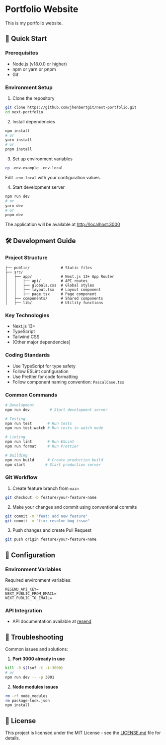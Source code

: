 # Portfolio Website

This is my portfolio website.

## 🚀 Quick Start

### Prerequisites

- Node.js (v18.0.0 or higher)
- npm or yarn or pnpm
- Git

### Environment Setup

1. Clone the repository

```bash
git clone https://github.com/jhenbertgit/next-portfolio.git
cd next-portfolio
```

2. Install dependencies

```bash
npm install
# or
yarn install
# or
pnpm install
```

3. Set up environment variables

```bash
cp .env.example .env.local
```

Edit `.env.local` with your configuration values.

4. Start development server

```bash
npm run dev
# or
yarn dev
# or
pnpm dev
```

The application will be available at [http://localhost:3000](http://localhost:3000)

## 🛠 Development Guide

### Project Structure

```
├── public/              # Static files
├── src/
│   ├── app/             # Next.js 13+ App Router
│   │   ├── api/         # API routes
│   │   ├── globals.css  # Global styles
│   │   ├── layout.tsx   # Layout component
│   │   ├── page.tsx     # Page component
│   ├── components/      # Shared components
│   ├── lib/             # Utility functions
```

### Key Technologies

- Next.js 13+
- TypeScript
- Tailwind CSS
- [Other major dependencies]

### Coding Standards

- Use TypeScript for type safety
- Follow ESLint configuration
- Use Prettier for code formatting
- Follow component naming convention: `PascalCase.tsx`

### Common Commands

```bash
# Development
npm run dev         # Start development server

# Testing
npm run test       # Run tests
npm run test:watch # Run tests in watch mode

# Linting
npm run lint       # Run ESLint
npm run format     # Run Prettier

# Building
npm run build      # Create production build
npm start         # Start production server
```

### Git Workflow

1. Create feature branch from `main`

```bash
git checkout -b feature/your-feature-name
```

2. Make your changes and commit using conventional commits

```bash
git commit -m "feat: add new feature"
git commit -m "fix: resolve bug issue"
```

3. Push changes and create Pull Request

```bash
git push origin feature/your-feature-name
```

## 🔧 Configuration

### Environment Variables

Required environment variables:

```
RESEND_API_KEY=
NEXT_PUBLIC_FROM_EMAIL=
NEXT_PUBLIC_TO_EMAIL=
```

### API Integration

- API documentation available at [resend](https://resend.com/docs/introduction)

## 🐛 Troubleshooting

Common issues and solutions:

1. **Port 3000 already in use**

```bash
kill -9 $(lsof -t -i:3000)
# or
npm run dev -- -p 3001
```

2. **Node modules issues**

```bash
rm -rf node_modules
rm package-lock.json
npm install
```

## 📄 License

This project is licensed under the MIT License - see the [LICENSE.md](LICENSE.md) file for details.
